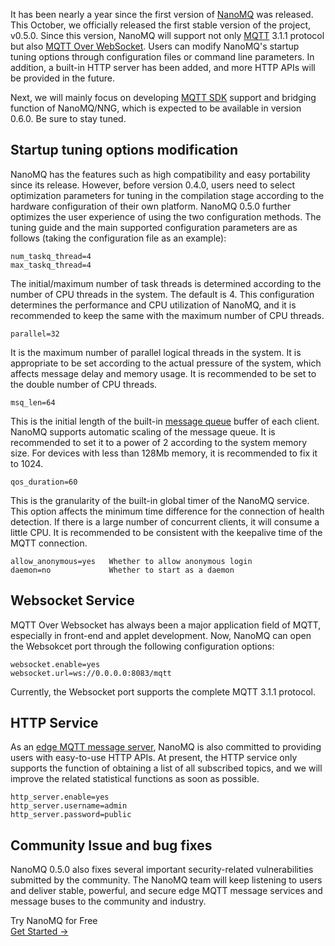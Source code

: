 It has been nearly a year since the first version of [NanoMQ](https://www.emqx.com/en/products/nanomq) was released. This October, we officially released the first stable version of the project, v0.5.0. Since this version, NanoMQ will support not only [MQTT](https://www.emqx.com/en/mqtt-guide) 3.1.1 protocol but also [MQTT Over WebSocket](https://www.emqx.com/en/blog/connect-to-mqtt-broker-with-websocket). Users can modify NanoMQ's startup tuning options through configuration files or command line parameters. In addition, a built-in HTTP server has been added, and more HTTP APIs will be provided in the future.

Next, we will mainly focus on developing [MQTT SDK](https://www.emqx.com/en/mqtt-client-sdk) support and bridging function of NanoMQ/NNG, which is expected to be available in version 0.6.0. Be sure to stay tuned.

## Startup tuning options modification

NanoMQ has the features such as high compatibility and easy portability since its release. However, before version 0.4.0, users need to select optimization parameters for tuning in the compilation stage according to the hardware configuration of their own platform. NanoMQ 0.5.0 further optimizes the user experience of using the two configuration methods. The tuning guide and the main supported configuration parameters are as follows (taking the configuration file as an example):

```
num_taskq_thread=4 
max_taskq_thread=4 
```

The initial/maximum number of task threads is determined according to the number of CPU threads in the system. The default is 4. This configuration determines the performance and CPU utilization of NanoMQ, and it is recommended to keep the same with the maximum number of CPU threads.

```
parallel=32
```

It is the maximum number of parallel logical threads in the system. It is appropriate to be set according to the actual pressure of the system, which affects message delay and memory usage. It is recommended to be set to the double number of CPU threads.

```
msq_len=64
```

This is the initial length of the built-in [message queue](https://www.emqx.com/en/blog/mqtt5-feature-inflight-window-message-queue) buffer of each client. NanoMQ supports automatic scaling of the message queue. It is recommended to set it to a power of 2 according to the system memory size. For devices with less than 128Mb memory, it is recommended to fix it to 1024.

```
qos_duration=60
```

This is the granularity of the built-in global timer of the NanoMQ service. This option affects the minimum time difference for the connection of health detection. If there is a large number of concurrent clients, it will consume a little CPU. It is recommended to be consistent with the keepalive time of the MQTT connection.

```
allow_anonymous=yes   Whether to allow anonymous login
daemon=no             Whether to start as a daemon
```

## Websocket Service

MQTT Over Websocket has always been a major application field of MQTT, especially in front-end and applet development. Now, NanoMQ can open the Websokcet port through the following configuration options:

```
websocket.enable=yes
websocket.url=ws://0.0.0.0:8083/mqtt 
```

Currently, the Websocket port supports the complete MQTT 3.1.1 protocol.

## HTTP Service

As an [edge MQTT message server](https://nanomq.io), NanoMQ is also committed to providing users with easy-to-use HTTP APIs. At present, the HTTP service only supports the function of obtaining a list of all subscribed topics, and we will improve the related statistical functions as soon as possible.

```
http_server.enable=yes
http_server.username=admin
http_server.password=public 
```

## Community Issue and bug fixes

NanoMQ 0.5.0 also fixes several important security-related vulnerabilities submitted by the community. The NanoMQ team will keep listening to users and deliver stable, powerful, and secure edge MQTT message services and message buses to the community and industry.


<section class="promotion">
    <div>
        Try NanoMQ for Free
    </div>
    <a href="https://www.emqx.com/en/try?product=nanomq" class="button is-gradient px-5">Get Started →</a >
</section>

